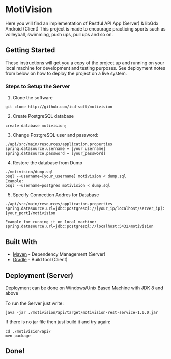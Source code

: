 # MotiVision

Here you will find an implementation of Restful API App (Server) & libGdx Android (Client)
This project is made to encourage practicing sports such as volleyball, swimming, push ups, pull ups and so on.

## Getting Started

These instructions will get you a copy of the project up and running on your local machine for development and testing purposes. See deployment notes from below on how to deploy the project on a live system.

### Steps to Setup the Server

1. Clone the software

```
git clone http://github.com/isd-soft/motivision
```

2. Create PostgreSQL database

```
create database motivision;
```

3. Change PostgreSQL user and password:

```
./api/src/main/resources/application.properties
spring.datasource.username = [your_username]
spring.datasource.password = [your_password]
```

4. Restore the database from Dump

```
./motivision/dump.sql
psql --username=[your_username] motivision < dump.sql
Example:
psql --username=postgres motivision < dump.sql
```

5. Specify Connection Addres for Database

```
./api/src/main/resources/application.properties
spring.datasource.url=jdbc:postgresql://[your_ip/localhost/server_ip]:[your_port]/motivision

Example for running it on local machine:
spring.datasource.url=jdbc:postgresql://localhost:5432/motivision
```

## Built With

* [Maven](https://maven.apache.org/) - Dependency Management (Server)
* [Gradle](https://gradle.org/) - Build tool (Client)

## Deployment (Server)

Deployment can be done on Windows/Unix Based Machine with JDK 8 and above

To run the Server just write:

```
java -jar ./motivision/api/target/motivision-rest-service-1.0.0.jar
```

If there is no jar file then just build it and try again:
```
cd ./motivision/api/
mvn package
```

## Done!